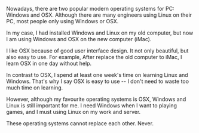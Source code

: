 Nowadays, there are two popular modern operating systems for PC: Windows and OSX. Although there are many engineers using Linux on their PC, most people only using Windows or OSX.

In my case, I had installed Windows and Linux on my old computer, but now I am using Windows and OSX on the new computer (iMac). 

I like OSX because of good user interface design. It not only beautiful, but also easy to use. For example, After replace the old computer to iMac, I learn OSX in one day without help. 

In contrast to OSX, I spend at least one week's time on learning Linux and Windows. That's why I say OSX is easy to use -- I don't need to waste too much time on learning.

However, although my favourite operating systems is OSX, Windows and Linux is still important for me. I need Windows when I want to playing games, and I must using Linux on my work and server.

These operating systems cannot replace each other. Never.
